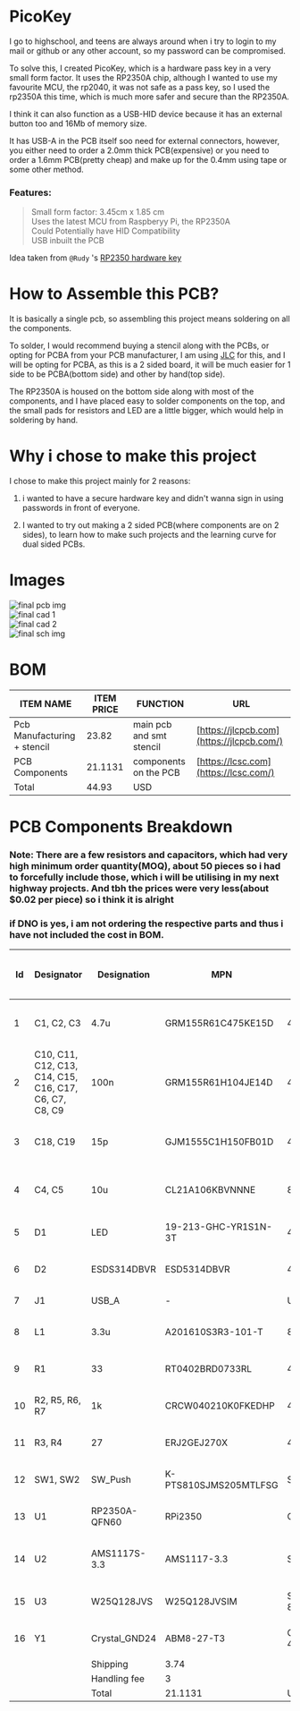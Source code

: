 # PicoKey 

I go to highschool, and teens are always around when i try to login to my mail or github or any other account, so my password can be compromised.  

To solve this, I created PicoKey, which is a hardware pass key in a very small form factor. It uses the RP2350A chip, although I wanted to use my favourite MCU, the rp2040, it was not safe as a pass key, so I used the rp2350A this time, which is much more safer and secure than the RP2350A.  

I think it can also function as a USB-HID device because it has an external button too and 16Mb of memory size.

It has USB-A in the PCB itself soo need for external connectors, however, you either need to order a 2.0mm thick PCB(expensive) or you need to order a 1.6mm PCB(pretty cheap) and make up for the 0.4mm using tape or some other method.  

### Features:
> Small form factor: 3.45cm x 1.85 cm  
> Uses the latest MCU from Raspberyy Pi, the RP2350A  
> Could Potentially have HID Compatibility  
> USB inbuilt the PCB

Idea taken from ```@Rudy``` 's [RP2350 hardware key](https://github.com/Outdatedcandy92/PicoDucky)  

# How to Assemble this PCB?

It is basically a single pcb, so assembling this project means soldering on all the components.  

To solder, I would recommend buying a stencil along with the PCBs, or opting for PCBA from your PCB manufacturer, I am using [JLC](https://jlcpcb.com) for this, and I will be opting for PCBA, as this is a 2 sided board, it will be much easier for 1 side to be PCBA(bottom side) and other by hand(top side).  

The RP2350A is housed on the bottom side along with most of the components, and I have placed easy to solder components on the top, and the small pads for resistors and LED are a little bigger, which would help in soldering by hand.

# Why i chose to make this project
I chose to make this project mainly for 2 reasons:  

1. i wanted to have a secure hardware key and didn't wanna sign in using passwords in front of everyone.  

2. I wanted to try out making a 2 sided PCB(where components are on 2 sides), to learn how to make such projects and the learning curve for dual sided PCBs.  

# Images
![final pcb img](/images/8/pcb_final_3.png)  
![final cad 1](/images/8/3d_1_final_2.png)  
![final cad 2](/images/8/3d_2_final_2.png)  
![final sch img](/images/5/sch_final.png)  


# BOM

| ITEM NAME                   | ITEM PRICE | FUNCTION                 | URL                                       |
| --------------------------- | ---------- | ------------------------ | ----------------------------------------- |
| Pcb Manufacturing + stencil | 23.82      | main pcb and smt stencil | [https://jlcpcb.com](https://jlcpcb.com/) |
| PCB Components              | 21.1131    | components on the PCB    | [https://lcsc.com](https://lcsc.com/)     |
|  Total                  | 44.93      | USD                      |                                           |

# PCB Components Breakdown

### Note: There are a few resistors and capacitors, which had very high minimum order quantity(MOQ), about 50 pieces so i had to forcefully include those, which i will be utilising in my next highway projects. And tbh the prices were very less(about $0.02 per piece) so i think it is alright

### if DNO is yes, i am not ordering the respective parts and thus i have not included the cost in BOM.


| Id | Designator                                             | Designation   | MPN                   | Footprint                       | DNO - Do not order | MOQ | Price  | Quantity | Amount | Supplier link                                                                                                                                  |
| -- | ------------------------------------------------------ | ------------- | --------------------- | ------------------------------- | ------------------ | --- | ------ | -------- | ------ | ---------------------------------------------------------------------------------------------------------------------------------------------- |
| 1  | C1, C2, C3                                             | 4.7u          | GRM155R61C475KE15D    | 402                             | No                 | Yes | 0.057  | 10       | 0.57   | https://lcsc.com/product-detail/Multilayer-Ceramic-Capacitors-MLCC-SMD-SMT_Murata-Electronics-GRM155R61C475KE15D_C426094.html                  |
| 2  | C10, C11, C12, C13, C14, C15, C16, C17, C6, C7, C8, C9 | 100n          | GRM155R61H104JE14D    | 402                             | Yes                | \-  | 0      | 36       | 0      | https://lcsc.com/product-detail/Multilayer-Ceramic-Capacitors-MLCC-SMD-SMT_Murata-Electronics-GRM155R61H104JE14D_C426067.html                  |
| 3  | C18, C19                                               | 15p           | GJM1555C1H150FB01D    | 402                             | Yes                | \-  | 0      | 6        | 0      | https://lcsc.com/product-detail/Multilayer-Ceramic-Capacitors-MLCC-SMD-SMT_Murata-Electronics-GJM1555C1H150FB01D_C441742.html                  |
| 4  | C4, C5                                                 | 10u           | CL21A106KBVNNNE       | 805                             | No                 | Yes | 0.046  | 5        | 0.23   | https://lcsc.com/product-detail/Multilayer-Ceramic-Capacitors-MLCC-SMD-SMT_Samsung-Electro-Mechanics-CL21A106KBYQNNE_C2932476.html             |
| 5  | D1                                                     | LED           | 19-213-GHC-YR1S1N-3T  | 402                             | Yes                | \-  | 0      | 3        | 0      | https://www.lcsc.com/product-detail/LED-Indication-Discrete_Everlight-Elec-16-213-GHC-YR1S1N-3T_C2980183.html?s_z=n_LED                        |
| 6  | D2                                                     | ESDS314DBVR   | ESD5314DBVR           | 402                             | No                 | Yes | 0.212  | 5        | 1.06   | https://lcsc.com/product-detail/ESD-and-Surge-Protection-TVS-ESD_TI-ESDS314DBVR_C1847859.html                                                  |
| 7  | J1                                                     | USB_A         | \-                    | USBPCB                          | On PCB             | \-  | \-     | \-       | \-     | \-                                                                                                                                             |
| 8  | L1                                                     | 3.3u          | A201610S3R3-101-T     | 806                             | No                 | Yes | 0.2592 | 5        | 1.3    | https://lcsc.com/product-detail/Power-Inductors_Abracon-LLC-AOTA-B201610S3R3-101-T_C42411119.html                                              |
| 9  | R1                                                     | 33            | RT0402BRD0733RL       | 402                             | No                 | Yes | 0.0198 | 50       | 0.99   | https://lcsc.com/product-detail/Chip-Resistor-Surface-Mount_YAGEO-RT0402BRD0733RL_C852729.html                                                 |
| 10 | R2, R5, R6, R7                                         | 1k            | CRCW040210K0FKEDHP    | 402                             | No                 | Yes | 0.023  | 20       | 0.46   | https://lcsc.com/product-detail/Chip-Resistor-Surface-Mount_Vishay-Intertech-CRCW04021K00FKEDHP_C313354.html                                   |
| 11 | R3, R4                                                 | 27            | ERJ2GEJ270X           | 402                             | Yes                | \-  | 0      | 6        | 0      | https://lcsc.com/product-detail/Chip-Resistor-Surface-Mount_PANASONIC-ERJ2GEJ270X_C278580.html                                                 |
| 12 | SW1, SW2                                               | SW_Push       | K-PTS810SJMS205MTLFSG | SW_SPST_PTS810                  | No                 | No  | 0.6    | 6        | 3.6    | https://lcsc.com/product-detail/Tactile-Switches_C-K-PTS810SJM250SMTRLFS_C116501.html                                                          |
| 13 | U1                                                     | RP2350A-QFN60 | RPi2350               | QFN-60                          | No                 | No  | 1.514  | 3        | 4.542  | https://www.silverlineelectronics.in/collections/the-raspberry-pi/products/rp2350a-raspberry-pi-microcontroller-chip-in-stock-silverline-india |
| 14 | U2                                                     | AMS1117S-3.3  | AMS1117-3.3           | SOT-89-3                        | No                 | Yes | 0.1    | 5        | 0.5    | https://lcsc.com/product-detail/Voltage-Regulators-Linear-Low-Drop-Out-LDO-Regulators_JSMSEMI-AMS1117S-3-3_C917152.html                        |
| 15 | U3                                                     | W25Q128JVS    | W25Q128JVSIM          | SOIC-8_5.3x5.3mm_P1.27mm        | Yes                | \-  | 0      | 3        | 0      | https://lcsc.com/product-detail/NOR-FLASH_Winbond-Elec-W25Q128JVSIM_C2613930.html                                                              |
| 16 | Y1                                                     | Crystal_GND24 | ABM8-27-T3            | Crystal_SMD_3225-4Pin_3.2x2.5mm | No                 | No  | 0.3737 | 3        | 1.1211 | https://www.lcsc.com/product-detail/Crystals_Abracon-LLC-ABM8-272-T3_C20625731.html?s_z=n_abm8                                                 |
|    |                                                        | Shipping      | 3.74                  |                                 |                    |     |        |          |        |                                                                                                                                                |
|    |                                                        | Handling fee  | 3                     |                                 |                    |     |        |          |        |                                                                                                                                                |
|    |                                                        | Total         | 21.1131               | USD                             |                    |     |        |          |        |                                                                                                                                                |